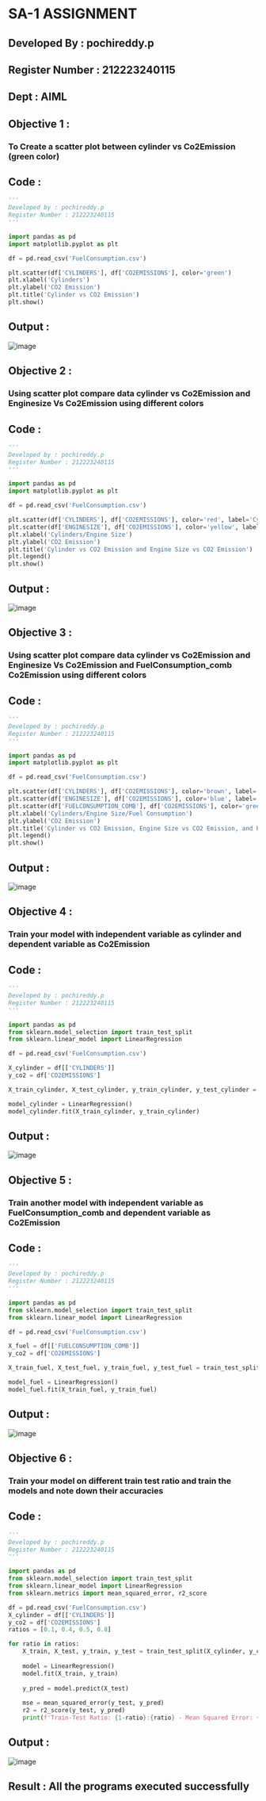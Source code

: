 # SA-1 ASSIGNMENT
## Developed By : pochireddy.p
## Register Number : 212223240115
## Dept : AIML
## Objective 1 :
### To Create a scatter plot between cylinder vs Co2Emission (green color)
## Code :
```python
'''
Developed by : pochireddy.p
Register Number : 212223240115
'''

import pandas as pd
import matplotlib.pyplot as plt

df = pd.read_csv('FuelConsumption.csv')

plt.scatter(df['CYLINDERS'], df['CO2EMISSIONS'], color='green')
plt.xlabel('Cylinders')
plt.ylabel('CO2 Emission')
plt.title('Cylinder vs CO2 Emission')
plt.show()
```

## Output :
![image](https://github.com/Madhavareddy09/ML-WORKSHOP/assets/145742470/edd1adc4-e39e-4e5c-97dd-4afd437919d0)

## Objective 2 :
### Using scatter plot compare data cylinder vs Co2Emission and Enginesize Vs Co2Emission using different colors
## Code :
```python
'''
Developed by : pochireddy.p
Register Number : 212223240115
'''

import pandas as pd
import matplotlib.pyplot as plt

df = pd.read_csv('FuelConsumption.csv')

plt.scatter(df['CYLINDERS'], df['CO2EMISSIONS'], color='red', label='Cylinder')
plt.scatter(df['ENGINESIZE'], df['CO2EMISSIONS'], color='yellow', label='Engine Size')
plt.xlabel('Cylinders/Engine Size')
plt.ylabel('CO2 Emission')
plt.title('Cylinder vs CO2 Emission and Engine Size vs CO2 Emission')
plt.legend()
plt.show()
```

## Output :
![image](https://github.com/Madhavareddy09/ML-WORKSHOP/assets/145742470/46cdbb94-d777-4647-b9e4-c8b811e9e6d5)

## Objective 3 :
### Using scatter plot compare data cylinder vs Co2Emission and Enginesize Vs Co2Emission and FuelConsumption_comb Co2Emission using different colors
## Code :
```python
'''
Developed by : pochireddy.p
Register Number : 212223240115
'''

import pandas as pd
import matplotlib.pyplot as plt

df = pd.read_csv('FuelConsumption.csv')

plt.scatter(df['CYLINDERS'], df['CO2EMISSIONS'], color='brown', label='Cylinder')
plt.scatter(df['ENGINESIZE'], df['CO2EMISSIONS'], color='blue', label='Engine Size')
plt.scatter(df['FUELCONSUMPTION_COMB'], df['CO2EMISSIONS'], color='green', label='Fuel Consumption')
plt.xlabel('Cylinders/Engine Size/Fuel Consumption')
plt.ylabel('CO2 Emission')
plt.title('Cylinder vs CO2 Emission, Engine Size vs CO2 Emission, and Fuel Consumption vs CO2 Emission')
plt.legend()
plt.show()
```

## Output :
![image](https://github.com/Madhavareddy09/ML-WORKSHOP/assets/145742470/138e5d72-4d54-47ec-a7c2-f1e9fc6880e2)

## Objective 4 :
### Train your model with independent variable as cylinder and dependent variable as Co2Emission
## Code :
```python
'''
Developed by : pochireddy.p
Register Number : 212223240115
'''

import pandas as pd
from sklearn.model_selection import train_test_split
from sklearn.linear_model import LinearRegression

df = pd.read_csv('FuelConsumption.csv')

X_cylinder = df[['CYLINDERS']]
y_co2 = df['CO2EMISSIONS']

X_train_cylinder, X_test_cylinder, y_train_cylinder, y_test_cylinder = train_test_split(X_cylinder, y_co2, test_size=0.2, random_state=42)

model_cylinder = LinearRegression()
model_cylinder.fit(X_train_cylinder, y_train_cylinder)

```

## Output :
![image](https://github.com/Madhavareddy09/ML-WORKSHOP/assets/145742470/fa93bf04-15e8-42e7-8217-b2fd2b6bd8d6)

## Objective 5 :
### Train another model with independent variable as FuelConsumption_comb and dependent variable as Co2Emission
## Code :
```python
'''
Developed by : pochireddy.p
Register Number : 212223240115
'''

import pandas as pd
from sklearn.model_selection import train_test_split
from sklearn.linear_model import LinearRegression

df = pd.read_csv('FuelConsumption.csv')

X_fuel = df[['FUELCONSUMPTION_COMB']]
y_co2 = df['CO2EMISSIONS']

X_train_fuel, X_test_fuel, y_train_fuel, y_test_fuel = train_test_split(X_fuel, y_co2, test_size=0.2, random_state=42)

model_fuel = LinearRegression()
model_fuel.fit(X_train_fuel, y_train_fuel)
```

## Output :
![image](https://github.com/Madhavareddy09/ML-WORKSHOP/assets/145742470/b288397e-20d2-41d2-b61d-b89f4434fcb0)

## Objective 6 :
### Train your model on different train test ratio and train the models and note down their accuracies
## Code :
```python
'''
Developed by : pochireddy.p
Register Number : 212223240115
'''

import pandas as pd
from sklearn.model_selection import train_test_split
from sklearn.linear_model import LinearRegression
from sklearn.metrics import mean_squared_error, r2_score

df = pd.read_csv('FuelConsumption.csv')
X_cylinder = df[['CYLINDERS']]
y_co2 = df['CO2EMISSIONS']
ratios = [0.1, 0.4, 0.5, 0.8]

for ratio in ratios:
    X_train, X_test, y_train, y_test = train_test_split(X_cylinder, y_co2, test_size=ratio, random_state=42)
    
    model = LinearRegression()
    model.fit(X_train, y_train)
    
    y_pred = model.predict(X_test)
    
    mse = mean_squared_error(y_test, y_pred)
    r2 = r2_score(y_test, y_pred)
    print(f'Train-Test Ratio: {1-ratio}:{ratio} - Mean Squared Error: {mse:.2f}, R-squared: {r2:.2f}')
```

## Output :
![image](https://github.com/Madhavareddy09/ML-WORKSHOP/assets/145742470/a1a5f66d-aeb7-4142-a09a-2f87a3000eb5)


## Result : All the programs executed successfully
